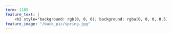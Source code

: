 ```yaml
---
term: 1185
feature_text: |
    <h2 style="background: rgb(0, 0, 0); background: rgba(0, 0, 0, 0.5); color: #FDD54F; padding: 10px;">Spring 2018</h2>
feature_image: "/back_pic/spring.jpg"
---
```

